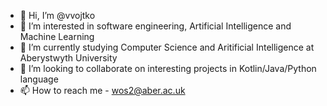 - 👋 Hi, I’m @vvojtko
- 👀 I’m interested in software engineering, Artificial Intelligence and Machine Learning
- 🌱 I’m currently studying Computer Science and Aritificial Intelligence at Aberystwyth University
- 💞️ I’m looking to collaborate on interesting projects in Kotlin/Java/Python language
- 📫 How to reach me - wos2@aber.ac.uk
